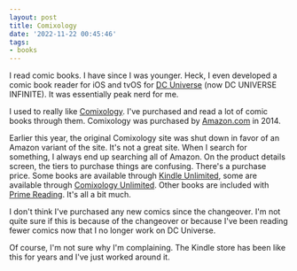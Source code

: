 ```yaml
---
layout: post
title: Comixology
date: '2022-11-22 00:45:46'
tags:
- books
---
```


I read comic books. I have since I was younger. Heck, I even developed a comic book reader for iOS and tvOS for [DC Universe](https://www.dcuniverseinfinite.com) (now DC UNIVERSE INFINITE). It was essentially peak nerd for me.

I used to really like [Comixology](https://comixology.com). I've purchased and read a lot of comic books through them. Comixology was purchased by [Amazon.com](https://www.amazon.com) in 2014. &nbsp;

Earlier this year, the original Comixology site was shut down in favor of an Amazon variant of the site. It's not a great site. When I search for something, I always end up searching all of Amazon. On the product details screen, the tiers to purchase things are confusing. There's a purchase price. Some books are available through [Kindle Unlimited](https://www.amazon.com/kindle-dbs/hz/bookshelf?ref_=sv_kstore_3&ie=UTF8), some are available through [Comixology Unlimited](https://www.amazon.com/kindle-dbs/cu/signup?pageCode=cuStandard). Other books are included with [Prime Reading](https://us.amazon.com/kindle-dbs/fd/prime-pr/?_encoding=UTF8&ref_=sv_kstore_4). It's all a bit much.

I don't think I've purchased any new comics since the changeover. I'm not quite sure if this is because of the changeover or because I've been reading fewer comics now that I no longer work on DC Universe.

Of course, I'm not sure why I'm complaining. The Kindle store has been like this for years and I've just worked around it.

